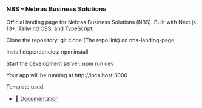 ### NBS – Nebras Business Solutions

Official landing page for Nebras Business Solutions (NBS). Built with Next.js 13+, Tailwind CSS, and TypeScript.

Clone the repository:
git clone (The repo link)
cd nbs-landing-page

Install dependencies:
npm install

Start the development server:
npm run dev

Your app will be running at http://localhost:3000.

Template used:
- [🔌 Documentation](https://nextjstemplates.com/docs)



